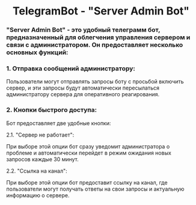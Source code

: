<h1 align="center">TelegramBot - "Server Admin Bot"</h1>
<h3 align="left">"Server Admin Bot" - это удобный телеграмм бот, предназначенный для облегчения управления сервером и связи с администратором. Он предоставляет несколько основных функций:</h3>
<h3 align="left">1. Отправка сообщений администратору:</h3>
<p align="left">Пользователи могут отправлять запросы боту с просьбой включить сервер, и эти запросы будут автоматически пересылаться администратору сервера для оперативного реагирования.</p>
<h3 align="left">2. Кнопки быстрого доступа:</h3>
<p align="left">Бот предоставляет две удобные кнопки:</p>
<p align="left">2.1. "Сервер не работает":</p>
<p align="left">При выборе этой опции бот сразу уведомит администратора о проблеме и автоматически перейдет в режим ожидания новых запросов каждые 30 минут.</p>
<p align="left">2.2. "Ссылка на канал":</p>
<p align="left">При выборе этой опции бот предоставит ссылку на канал, где пользователи могут получать ответы на свои запросы и актуальную информацию о сервере.</p>
